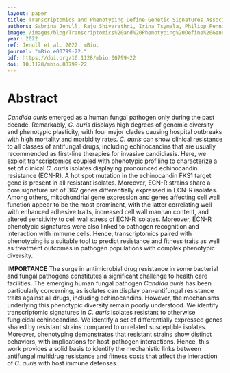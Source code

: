 ```yaml
---
layout: paper
title: Transcriptomics and Phenotyping Define Genetic Signatures Associated with Echinocandin Resistance in Candida auris
authors: Sabrina Jenull, Raju Shivarathri, Irina Tsymala, Philipp Penninger, Phan-Canh Trinh, Filomena Nogueira, Manju Chauhan, Ashutosh Singh, Andriy Petryshyn, Anton Stoiber, Anuradha Chowdhary, Neeraj Chauhan, Karl Kuchler 
image: /images/blog/Transcriptomics%20and%20Phenotyping%20Define%20Genetic%20Signatures%20Associated%20with%20Echino%20mbio-01.png
year: 2022
ref: Jenull et al. 2022. mBio.
journal: "mBio e00799-22."
pdf: https://doi.org/10.1128/mbio.00799-22
doi: 10.1128/mbio.00799-22
---
```


# Abstract

*Candida auris* emerged as a human fungal pathogen only during the past decade. Remarkably, *C. auris* displays high degrees of genomic diversity and phenotypic plasticity, with four major clades causing hospital outbreaks with high mortality and morbidity rates. *C. auris* can show clinical resistance to all classes of antifungal drugs, including echinocandins that are usually recommended as first-line therapies for invasive candidiasis. Here, we exploit transcriptomics coupled with phenotypic profiling to characterize a set of clinical *C. auris* isolates displaying pronounced echinocandin resistance (ECN-R). A hot spot mutation in the echinocandin FKS1 target gene is present in all resistant isolates. Moreover, ECN-R strains share a core signature set of 362 genes differentially expressed in ECN-R isolates. Among others, mitochondrial gene expression and genes affecting cell wall function appear to be the most prominent, with the latter correlating well with enhanced adhesive traits, increased cell wall mannan content, and altered sensitivity to cell wall stress of ECN-R isolates. Moreover, ECN-R phenotypic signatures were also linked to pathogen recognition and interaction with immune cells. Hence, transcriptomics paired with phenotyping is a suitable tool to predict resistance and fitness traits as well as treatment outcomes in pathogen populations with complex phenotypic diversity.

**IMPORTANCE** The surge in antimicrobial drug resistance in some bacterial and fungal pathogens constitutes a significant challenge to health care facilities. The emerging human fungal pathogen *Candida auris* has been particularly concerning, as isolates can display pan-antifungal resistance traits against all drugs, including echinocandins. However, the mechanisms underlying this phenotypic diversity remain poorly understood. We identify transcriptomic signatures in *C. auris* isolates resistant to otherwise fungicidal echinocandins. We identify a set of differentially expressed genes shared by resistant strains compared to unrelated susceptible isolates. Moreover, phenotyping demonstrates that resistant strains show distinct behaviors, with implications for host-pathogen interactions. Hence, this work provides a solid basis to identify the mechanistic links between antifungal multidrug resistance and fitness costs that affect the interaction of *C. auris* with host immune defenses.
